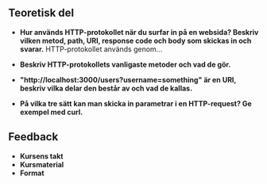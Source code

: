 ## Teoretisk del
- **Hur används HTTP-protokollet när du surfar in på en websida? Beskriv vilken metod, path, URI, response code och body som skickas in och svarar.**
HTTP-protokollet används genom...

- **Beskriv HTTP-protokollets vanligaste metoder och vad de gör.**

- **"http://localhost:3000/users?username=something" är en URI, beskriv vilka 
 delar den består av och vad de kallas.**

- **På vilka tre sätt kan man skicka in parametrar i en HTTP-request? Ge exempel med curl.**

## Feedback
- **Kursens takt**
- **Kursmaterial**
- **Format**